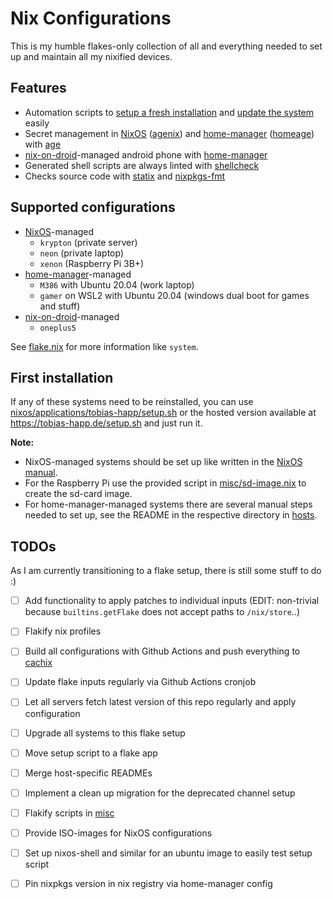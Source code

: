 # Nix Configurations

This is my humble flakes-only collection of all and everything needed to set up and maintain all my nixified devices.

## Features

* Automation scripts to [setup a fresh installation](nixos/applications/tobias-happ/setup.sh) and
  [update the system](home/misc/util-bins/system-update.sh) easily
* Secret management in [NixOS][nixos] ([agenix][agenix]) and [home-manager][home-manager] ([homeage][homeage]) with
  [age][age]
* [nix-on-droid][nix-on-droid]-managed android phone with [home-manager][home-manager]
* Generated shell scripts are always linted with [shellcheck][shellcheck]
* Checks source code with [statix][statix] and [nixpkgs-fmt][nixpkgs-fmt]

## Supported configurations

* [NixOS][nixos]-managed
  * `krypton` (private server)
  * `neon` (private laptop)
  * `xenon` (Raspberry Pi 3B+)
* [home-manager][home-manager]-managed
  * `M386` with Ubuntu 20.04 (work laptop)
  * `gamer` on WSL2 with Ubuntu 20.04 (windows dual boot for games and stuff)
* [nix-on-droid][nix-on-droid]-managed
  * `oneplus5`

See [flake.nix](flake.nix) for more information like `system`.

## First installation

If any of these systems need to be reinstalled, you can use
[nixos/applications/tobias-happ/setup.sh](nixos/applications/tobias-happ/setup.sh) or the hosted version available at
<https://tobias-happ.de/setup.sh> and just run it.

**Note:**
* NixOS-managed systems should be set up like written in the [NixOS manual][nixos-manual].
* For the Raspberry Pi use the provided script in [misc/sd-image.nix](misc/sd-image.nix) to create the sd-card image.
* For home-manager-managed systems there are several manual steps needed to set up, see the README in the respective
  directory in [hosts](hosts).

## TODOs

As I am currently transitioning to a flake setup, there is still some stuff to do :)

* [ ] Add functionality to apply patches to individual inputs (EDIT: non-trivial because `builtins.getFlake` does not
  accept paths to `/nix/store`..)
* [ ] Flakify nix profiles
* [ ] Build all configurations with Github Actions and push everything to [cachix][cachix]
* [ ] Update flake inputs regularly via Github Actions cronjob
* [ ] Let all servers fetch latest version of this repo regularly and apply configuration
* [ ] Upgrade all systems to this flake setup
* [ ] Move setup script to a flake app
* [ ] Merge host-specific READMEs
* [ ] Implement a clean up migration for the deprecated channel setup
* [ ] Flakify scripts in [misc](misc)
* [ ] Provide ISO-images for NixOS configurations
* [ ] Set up nixos-shell and similar for an ubuntu image to easily test setup script
* [ ] Pin nixpkgs version in nix registry via home-manager config


[age]: https://age-encryption.org/
[agenix]: https://github.com/ryantm/agenix
[cachix]: https://www.cachix.org/
[home-manager]: https://github.com/nix-community/home-manager
[homeage]: https://github.com/jordanisaacs/homeage
[nix-on-droid]: https://github.com/t184256/nix-on-droid
[nixos-manual]: https://nixos.org/manual/nixos/stable/index.html#sec-installation
[nixos]: https://nixos.org/
[nixpkgs-fmt]: https://github.com/nix-community/nixpkgs-fmt
[shellcheck]: https://github.com/koalaman/shellcheck
[statix]: https://github.com/nerdypepper/statix

<!-- vim: set sw=2: -->
